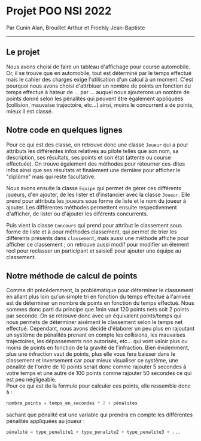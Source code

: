 # Projet POO NSI 2022

Par Cunin Alan, Brouillet Arthur et Froehly Jean-Baptiste

***

## Le projet 

Nous avons choisi de faire un tableau d'affichage pour course automobile. Or, il se trouve que en automobile, tout est déterminé par le temps effectué mais le cahier des charges exige l'utilisation d'un calcul à un moment. C'est pourquoi nous avons choisi d'attrbiuer un nombre de points en fonction du temps effectué à hateur de ... par ... auquel nous ajouterons un nombre de points donné selon les pénalités qui peuvent être également appliquées (collision, mauvaise trajectoire, etc...) ainsi, moins le concurrent à de points, mieux il est classé. 

## Notre code en quelques lignes 

Pour ce qui est des classe, on retrouve donc une classe `Joueur` qui a pour attributs les différentes infos relatives au pilote telles que son nom, sa description, ses résultats, ses points et son état (attente ou course effectuée). On trouve également des méthodes pour retourner ces-dites infos ainsi que ses résultats et finalement une dernière pour afficher le "diplôme" mais qui reste facultative. 

Nous avons ensuite la classe `Equipe` qui permet de gérer ces différents joueurs, d'en ajouter, de les lister et d'instancier avec la classe `Joueur`. Elle prend pour attributs les joueurs sous forme de liste et le nom du joueur à ajouter. Les différentes méthodes permettent ensuite respectivement d'afficher, de lister ou d'ajouter les diférents concurrents. 

Puis vient la classe `Concours` qui prend pour attribut le classement sous forme de liste et à pour méthodes classement, qui permet de trier les différents présents dans `classement`, mais aussi une méthode affiche pour afficher ce classement ; on retrouve aussi modif pour modifier un élement recl pour reclasser un participant et saisieE pour ajouter une équipe au classement. 

## Notre méthode de calcul de points

Comme dit précédemment, la problématique pour déterminer le classement en allant plus loin qu'un simple tri en fonction du temps effectué à l'arrivée est de déterminer un nombre de points en fonction du temps effectué. Nous sommes donc parti du principe que 1min vaut 120 points nets soit 2 points par seconde. On se retrouve donc avec un équivalent points/temps qui nous permets de déterminer aisément le classement selon le temps net effectué. Cependant, nous avons décidé d'élaborer un peu plus en rajoutant un système de pénalités prenant en compte les collisions, les mauvaises trajectoires, les dépassements non autorisés, etc... qui vont valoir plus ou moins de points en fonction de la gravité de l'infraction. Bien évidemment, plus une infraction vaut de points, plus elle vous fera baisser dans le classement et inversement car pour mieux visualiser ce système, une pénalité de l'ordre de 10 points serait donc comme rajouter 5 secondes à votre temps et une autre de 100 points comme rajouter 50 secondes ce qui est peu négligeable.  
Pour ce qui est de la formule pour calculer ces points, elle ressemble donc à :
```python
nombre_points = temps_en_secondes * 2 + pénalites
```

sachant que pénalité est une variable qui prendra en compte les différentes pénalités appliquées au joueur :

```python
pénalité = type_penalite1 + type_penalite2 + type_penalite3 + ...
```

## 